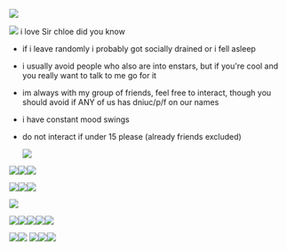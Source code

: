 ![](https://64.media.tumblr.com/abea53d3f7c528d48183f7a242f2fc5d/648b961029d7dfcf-d5/s400x600/272cbf18f6fce01581a96680d509768137e40b97.pnj)

![](https://media.discordapp.net/attachments/1061880649180532776/1118062607400697906/dcgcqyc-5747397d-06f5-4830-8bc3-76ef843c7c3a.gif) 
i love Sir chloe did you know

- if i leave randomly i probably got socially drained or i fell asleep

 - i usually avoid people who also are into enstars, but if you're cool and you really want to talk to me go for it

- im always with my group of friends, feel free to interact, though you should avoid if ANY of us has dniuc/p/f on our names

- i have constant mood swings

- do not interact if under 15 please (already friends excluded)
  
    ![](https://media.discordapp.net/attachments/1061880649180532776/1129216220655255572/d6oon3h-4837c4a3-c87d-44df-a9fa-ab7c2e2d8f75.png?ex=6556bb8e&is=6544468e&hm=6111b27104cca1eafbed4f366ffae6431ac89ad6302dd454b165caf3abe7d6cc&=)
  
![](https://media.discordapp.net/attachments/1055708347724218399/1178857535390892132/kuro_stamp.gif?ex=6577aba2&is=656536a2&hm=e0471a703615466c27b5a2e1b698cc5724f507e90e135168520e5995c0e78f2e&=)![](https://64.media.tumblr.com/5134d2176d6e523999c912b6125a0658/tumblr_pue7fxvZ6r1xbgu08o4_100.pnj)![](https://64.media.tumblr.com/ca4e8ec838b58786becf96051881f6b1/tumblr_pvhupydOFK1xbgu08o5_100.png)

![](https://64.media.tumblr.com/ccbacee108bbd3fca2ec273750b3efb0/tumblr_pumjicoZ5k1xbgu08o2_100.png)![](https://64.media.tumblr.com/7ca7546352ea5d2e2b9a2fe819533f9c/tumblr_pvn9ryYgNP1xbgu08o4_100.png)![](https://media.discordapp.net/attachments/1029646164800315412/1180771509694906368/image.png?ex=657ea229&is=656c2d29&hm=76fbff3bc1db997b496fd7a4d3e38d05f0b754763980377a0f1644cec30e5918&=&format=webp&quality=lossless)


![](https://media.discordapp.net/attachments/1029646164800315412/1178853751415648397/Picsart_23-11-24_03-31-44-354.jpg?ex=6577a81c&is=6565331c&hm=65ebf958dbd6af1e87e16e666dd38d5b7d01a9a13d32a302d9505f499236798f&=&format=webp&width=443&height=411)

![](https://64.media.tumblr.com/5bee2be50ca414468c9de7aabf8be9cd/tumblr_pummc7S8Xy1xbgu08o1_100.png)![](https://64.media.tumblr.com/aedd55ad66b19e79db3ad40c9f95a52e/tumblr_pufznlWpJy1xbgu08o1_100.png)![](https://media.discordapp.net/attachments/1029646164800315412/1180772597722533979/image.png?ex=657ea32c&is=656c2e2c&hm=8770185d5cb2ea668ba0498c7a02f5232d2045ed94ab5f58c83d371f480d030b&=&format=webp&quality=lossless)![](https://64.media.tumblr.com/7a9d9d65c3aa4f345aff7b10822ee999/tumblr_purp60aSHH1xbgu08o2_100.png)![](https://64.media.tumblr.com/76dcd8efc3f6e92f5f75179f992ec146/tumblr_purp60aSHH1xbgu08o3_100.png)

![](https://64.media.tumblr.com/f115d07c34a8e209e28f72f62a87aafa/tumblr_py0nor5pMG1xbgu08o1_100.png)![](https://64.media.tumblr.com/901fcf85508bcfaacc92ed852cf777e2/tumblr_py0nor5pMG1xbgu08o2_100.gifv) ![](https://64.media.tumblr.com/1c7393c2889ce026fba7310374e27a05/tumblr_py0m7sMJlb1xbgu08o3_100.gifv)![](https://64.media.tumblr.com/1160405c2cfac45c161e2ac528eb20a1/tumblr_pwedo5UQHm1xbgu08o1_250.png)![](https://64.media.tumblr.com/a8d1d77503e7aa5e301b1e25f7207ec1/tumblr_pui9z6WYgW1xbgu08o3_100.png)
